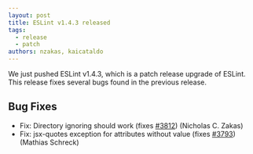```yaml
---
layout: post
title: ESLint v1.4.3 released
tags:
  - release
  - patch
authors: nzakas, kaicataldo
---
```


We just pushed ESLint v1.4.3, which is a patch release upgrade of ESLint. This release fixes several bugs found in the previous release.










## Bug Fixes

* Fix: Directory ignoring should work (fixes [#3812](https://github.com/eslint/eslint/issues/3812)) (Nicholas C. Zakas)
* Fix: jsx-quotes exception for attributes without value (fixes [#3793](https://github.com/eslint/eslint/issues/3793)) (Mathias Schreck)
